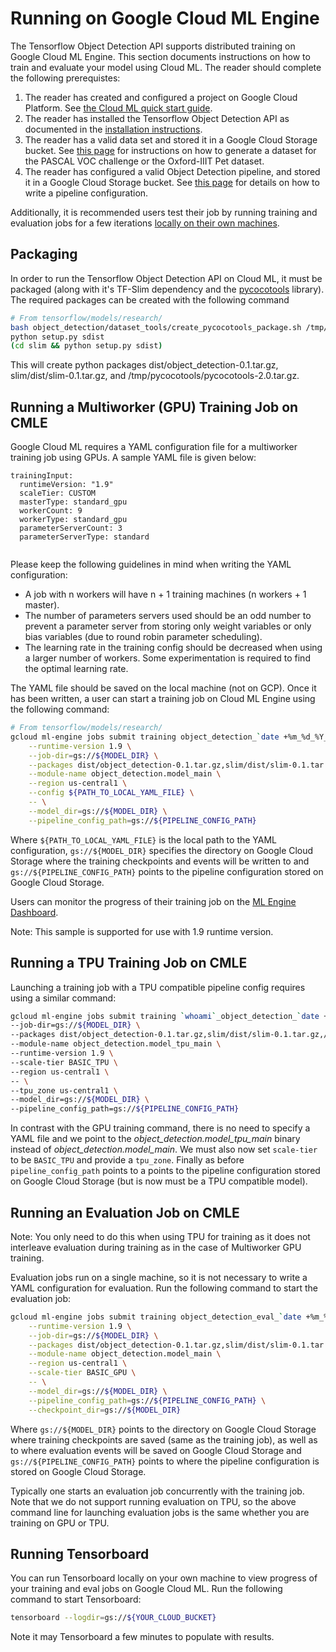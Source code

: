 # Running on Google Cloud ML Engine

The Tensorflow Object Detection API supports distributed training on Google
Cloud ML Engine. This section documents instructions on how to train and
evaluate your model using Cloud ML. The reader should complete the following
prerequistes:

1. The reader has created and configured a project on Google Cloud Platform.
See [the Cloud ML quick start guide](https://cloud.google.com/ml-engine/docs/quickstarts/command-line).
2. The reader has installed the Tensorflow Object Detection API as documented
in the [installation instructions](installation.md).
3. The reader has a valid data set and stored it in a Google Cloud Storage
bucket. See [this page](preparing_inputs.md) for instructions on how to generate
a dataset for the PASCAL VOC challenge or the Oxford-IIIT Pet dataset.
4. The reader has configured a valid Object Detection pipeline, and stored it
in a Google Cloud Storage bucket. See [this page](configuring_jobs.md) for
details on how to write a pipeline configuration.

Additionally, it is recommended users test their job by running training and
evaluation jobs for a few iterations
[locally on their own machines](running_locally.md).

## Packaging

In order to run the Tensorflow Object Detection API on Cloud ML, it must be
packaged (along with it's TF-Slim dependency and the
[pycocotools](https://github.com/cocodataset/cocoapi/tree/master/PythonAPI/pycocotools)
library). The required packages can be created with the following command

``` bash
# From tensorflow/models/research/
bash object_detection/dataset_tools/create_pycocotools_package.sh /tmp/pycocotools
python setup.py sdist
(cd slim && python setup.py sdist)
```

This will create python packages dist/object_detection-0.1.tar.gz,
slim/dist/slim-0.1.tar.gz, and /tmp/pycocotools/pycocotools-2.0.tar.gz.

## Running a Multiworker (GPU) Training Job on CMLE

Google Cloud ML requires a YAML configuration file for a multiworker training
job using GPUs. A sample YAML file is given below:

```
trainingInput:
  runtimeVersion: "1.9"
  scaleTier: CUSTOM
  masterType: standard_gpu
  workerCount: 9
  workerType: standard_gpu
  parameterServerCount: 3
  parameterServerType: standard


```

Please keep the following guidelines in mind when writing the YAML
configuration:

* A job with n workers will have n + 1 training machines (n workers + 1 master).
* The number of parameters servers used should be an odd number to prevent
  a parameter server from storing only weight variables or only bias variables
  (due to round robin parameter scheduling).
* The learning rate in the training config should be decreased when using a
  larger number of workers. Some experimentation is required to find the
  optimal learning rate.

The YAML file should be saved on the local machine (not on GCP). Once it has
been written, a user can start a training job on Cloud ML Engine using the
following command:

```bash
# From tensorflow/models/research/
gcloud ml-engine jobs submit training object_detection_`date +%m_%d_%Y_%H_%M_%S` \
    --runtime-version 1.9 \
    --job-dir=gs://${MODEL_DIR} \
    --packages dist/object_detection-0.1.tar.gz,slim/dist/slim-0.1.tar.gz,/tmp/pycocotools/pycocotools-2.0.tar.gz \
    --module-name object_detection.model_main \
    --region us-central1 \
    --config ${PATH_TO_LOCAL_YAML_FILE} \
    -- \
    --model_dir=gs://${MODEL_DIR} \
    --pipeline_config_path=gs://${PIPELINE_CONFIG_PATH}
```

Where `${PATH_TO_LOCAL_YAML_FILE}` is the local path to the YAML configuration,
`gs://${MODEL_DIR}` specifies the directory on Google Cloud Storage where the
training checkpoints and events will be written to and
`gs://${PIPELINE_CONFIG_PATH}` points to the pipeline configuration stored on
Google Cloud Storage.

Users can monitor the progress of their training job on the [ML Engine
Dashboard](https://console.cloud.google.com/mlengine/jobs).

Note: This sample is supported for use with 1.9 runtime version.

## Running a TPU Training Job on CMLE

Launching a training job with a TPU compatible pipeline config requires using a
similar command:

```bash
gcloud ml-engine jobs submit training `whoami`_object_detection_`date +%m_%d_%Y_%H_%M_%S` \
--job-dir=gs://${MODEL_DIR} \
--packages dist/object_detection-0.1.tar.gz,slim/dist/slim-0.1.tar.gz,/tmp/pycocotools/pycocotools-2.0.tar.gz \
--module-name object_detection.model_tpu_main \
--runtime-version 1.9 \
--scale-tier BASIC_TPU \
--region us-central1 \
-- \
--tpu_zone us-central1 \
--model_dir=gs://${MODEL_DIR} \
--pipeline_config_path=gs://${PIPELINE_CONFIG_PATH}
```

In contrast with the GPU training command, there is no need to specify a YAML
file and we point to the *object_detection.model_tpu_main* binary instead of
*object_detection.model_main*. We must also now set `scale-tier` to be
`BASIC_TPU` and provide a `tpu_zone`. Finally as before `pipeline_config_path`
points to a points to the pipeline configuration stored on Google Cloud Storage
(but is now must be a TPU compatible model).

## Running an Evaluation Job on CMLE

Note: You only need to do this when using TPU for training as it does not
interleave evaluation during training as in the case of Multiworker GPU
training.

Evaluation jobs run on a single machine, so it is not necessary to write a YAML
configuration for evaluation. Run the following command to start the evaluation
job:

```bash
gcloud ml-engine jobs submit training object_detection_eval_`date +%m_%d_%Y_%H_%M_%S` \
    --runtime-version 1.9 \
    --job-dir=gs://${MODEL_DIR} \
    --packages dist/object_detection-0.1.tar.gz,slim/dist/slim-0.1.tar.gz,/tmp/pycocotools/pycocotools-2.0.tar.gz \
    --module-name object_detection.model_main \
    --region us-central1 \
    --scale-tier BASIC_GPU \
    -- \
    --model_dir=gs://${MODEL_DIR} \
    --pipeline_config_path=gs://${PIPELINE_CONFIG_PATH} \
    --checkpoint_dir=gs://${MODEL_DIR}
```

Where `gs://${MODEL_DIR}` points to the directory on Google Cloud Storage where
training checkpoints are saved (same as the training job), as well as
to where evaluation events will be saved on Google Cloud Storage and
`gs://${PIPELINE_CONFIG_PATH}` points to where the pipeline configuration is
stored on Google Cloud Storage.

Typically one starts an evaluation job concurrently with the training job.
Note that we do not support running evaluation on TPU, so the above command
line for launching evaluation jobs is the same whether you are training
on GPU or TPU.

## Running Tensorboard

You can run Tensorboard locally on your own machine to view progress of your
training and eval jobs on Google Cloud ML. Run the following command to start
Tensorboard:

``` bash
tensorboard --logdir=gs://${YOUR_CLOUD_BUCKET}
```

Note it may Tensorboard a few minutes to populate with results.

